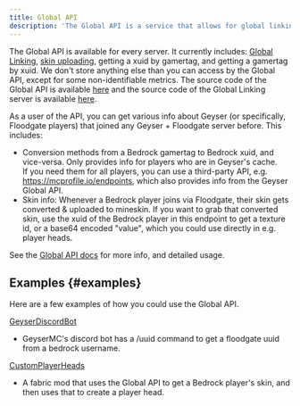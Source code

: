 ```yaml
---
title: Global API
description: 'The Global API is a service that allows for global linking, skin uploading, and access to various info about all Bedrock players that have joined Floodgate servers before.'
---
```


The Global API is available for every server. It currently includes: [Global Linking](/wiki/floodgate/linking#what-is-global-linking), [skin uploading](/wiki/floodgate/features#what-is-skin-uploading), getting a xuid by gamertag, and getting a gamertag by xuid.
We don't store anything else than you can access by the Global API, except for some non-identifiable metrics. The source code of the Global API is available [here](https://github.com/GeyserMC/global_api) and the source code of the Global Linking server is available [here](https://github.com/GeyserMC/GlobalLinkServer).

As a user of the API, you can get various info about Geyser (or specifically, Floodgate players) that joined any Geyser + Floodgate server before. This includes:
- Conversion methods from a Bedrock gamertag to Bedrock xuid, and vice-versa. Only provides info for players who are in Geyser's cache.   
  If you need them for all players, you can use a third-party API, e.g. https://mcprofile.io/endpoints, which also provides info from the Geyser Global API.
- Skin info: Whenever a Bedrock player joins via Floodgate, their skin gets converted & uploaded to mineskin. 
  If you want to grab that converted skin, use the xuid of the Bedrock player in this endpoint to get a texture id, or a base64 encoded "value", which you could use directly in e.g. player heads.

See the [Global API docs](https://api.geysermc.org/docs) for more info, and detailed usage.

## Examples {#examples}

Here are a few examples of how you could use the Global API.   

[GeyserDiscordBot](https://github.com/GeyserMC/GeyserDiscordBot/blob/master/src/main/java/org/geysermc/discordbot/commands/FloodgateUuidCommand.java) 
- GeyserMC's discord bot has a /uuid command to get a floodgate uuid from a bedrock username.   

[CustomPlayerHeads](https://github.com/onebeastchris/customplayerheads/blob/master/src/main/java/net/onebeastofchris/customplayerheads/utils/PlayerUtils.java#L54-L72)
- A fabric mod that uses the Global API to get a Bedrock player's skin, and then uses that to create a player head.
